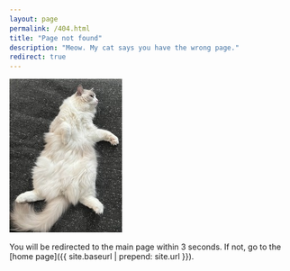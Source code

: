 ```yaml
---
layout: page
permalink: /404.html
title: "Page not found"
description: "Meow. My cat says you have the wrong page."
redirect: true
---
```


![](/assets/img/cotton.jpg)

You will be redirected to the main page within 3 seconds. If not, go to the [home page]({{ site.baseurl | prepend: site.url }}).
